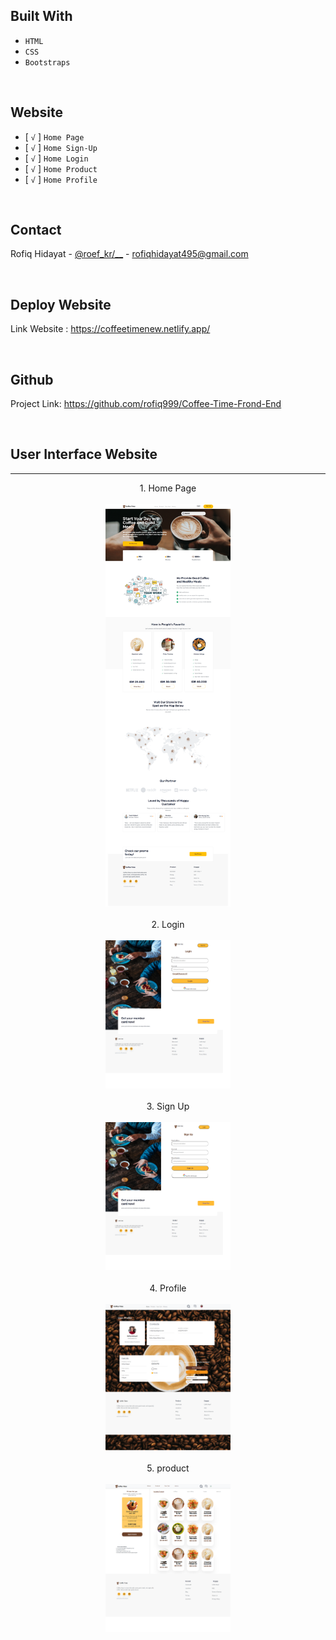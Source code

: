 ## Built With

- `HTML`
- `CSS`
- `Bootstraps`

<br>

## Website

- [ ``√`` ] `Home Page`
- [ ``√`` ] `Home Sign-Up`
- [ ``√`` ] `Home Login`
- [ ``√`` ] `Home Product`
- [ ``√`` ] `Home Profile`

<br>

## Contact

Rofiq Hidayat - [@roef_kr/\_\_](https://www.instagram.com/roef_kr/) - rofiqhidayat495@gmail.com

<br>

## Deploy Website

Link Website : https://coffeetimenew.netlify.app/

<br>

## Github

Project Link: https://github.com/rofiq999/Coffee-Time-Frond-End

<br>

## User Interface Website

<hr>
<div align="center">
1. Home Page
<br>
<br>
<img width="200" src="./assets/ss/Home-Page.png" alt="Home page">
<div>

<br>
<div align="center">
2. Login
<br>
<br>
<img width="200" src="assets/ss/Login.png" alt="Home page">
<div>

<br>
<div align="center">
3. Sign Up
<br>
<br>
<img width="200" src="assets/ss/Sign-Up.png" alt="Home page">
<div>

<br>
<div align="center">
4. Profile
<br>
<br>
<img width="200" src="assets/ss/Profile.png" alt="Home page">
<div>

<br>
<div align="center">
5. product
<br>
<br>
<img width="200" src="assets/ss/Product.png" alt="Home page">
<div>
